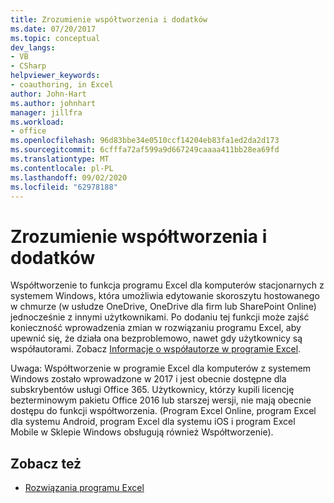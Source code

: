 ```yaml
---
title: Zrozumienie współtworzenia i dodatków
ms.date: 07/20/2017
ms.topic: conceptual
dev_langs:
- VB
- CSharp
helpviewer_keywords:
- coauthoring, in Excel
author: John-Hart
ms.author: johnhart
manager: jillfra
ms.workload:
- office
ms.openlocfilehash: 96d83bbe34e0510ccf14204eb83fa1ed2da2d173
ms.sourcegitcommit: 6cfffa72af599a9d667249caaaa411bb28ea69fd
ms.translationtype: MT
ms.contentlocale: pl-PL
ms.lasthandoff: 09/02/2020
ms.locfileid: "62978188"
---
```

# <a name="understand-coauthoring-and-add-ins"></a>Zrozumienie współtworzenia i dodatków

Współtworzenie to funkcja programu Excel dla komputerów stacjonarnych z systemem Windows, która umożliwia edytowanie skoroszytu hostowanego w chmurze (w usłudze OneDrive, OneDrive dla firm lub SharePoint Online) jednocześnie z innymi użytkownikami. Po dodaniu tej funkcji może zajść konieczność wprowadzenia zmian w rozwiązaniu programu Excel, aby upewnić się, że działa ona bezproblemowo, nawet gdy użytkownicy są współautorami. Zobacz [Informacje o współautorze w programie Excel](/office/vba/excel/concepts/about-coauthoring-in-excel).

Uwaga: Współtworzenie w programie Excel dla komputerów z systemem Windows zostało wprowadzone w 2017 i jest obecnie dostępne dla subskrybentów usługi Office 365. Użytkownicy, którzy kupili licencję bezterminowym pakietu Office 2016 lub starszej wersji, nie mają obecnie dostępu do funkcji współtworzenia. (Program Excel Online, program Excel dla systemu Android, program Excel dla systemu iOS i program Excel Mobile w Sklepie Windows obsługują również Współtworzenie).

## <a name="see-also"></a>Zobacz też
- [Rozwiązania programu Excel](./excel-solutions.md)
